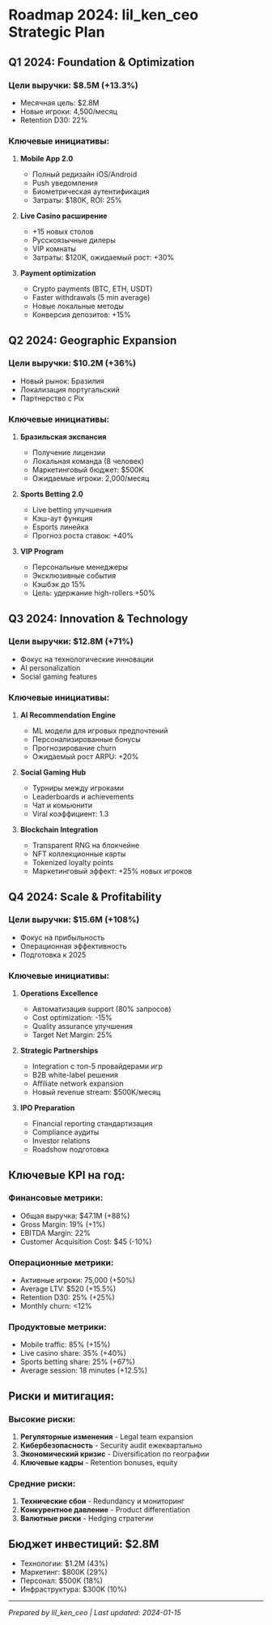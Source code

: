 # Roadmap 2024: lil_ken_ceo Strategic Plan

## Q1 2024: Foundation & Optimization

### Цели выручки: $8.5M (+13.3%)
- Месячная цель: $2.8M
- Новые игроки: 4,500/месяц
- Retention D30: 22%

### Ключевые инициативы:
1. **Mobile App 2.0**
   - Полный редизайн iOS/Android
   - Push уведомления
   - Биометрическая аутентификация
   - Затраты: $180K, ROI: 25%

2. **Live Casino расширение**
   - +15 новых столов
   - Русскоязычные дилеры
   - VIP комнаты
   - Затраты: $120K, ожидаемый рост: +30%

3. **Payment optimization**
   - Crypto payments (BTC, ETH, USDT)
   - Faster withdrawals (5 min average)
   - Новые локальные методы
   - Конверсия депозитов: +15%

## Q2 2024: Geographic Expansion

### Цели выручки: $10.2M (+36%)
- Новый рынок: Бразилия
- Локализация португальский
- Партнерство с Pix

### Ключевые инициативы:
1. **Бразильская экспансия**
   - Получение лицензии
   - Локальная команда (8 человек)
   - Маркетинговый бюджет: $500K
   - Ожидаемые игроки: 2,000/месяц

2. **Sports Betting 2.0**
   - Live betting улучшения
   - Кэш-аут функция
   - Esports линейка
   - Прогноз роста ставок: +40%

3. **VIP Program**
   - Персональные менеджеры
   - Эксклюзивные события
   - Кэшбэк до 15%
   - Цель: удержание high-rollers +50%

## Q3 2024: Innovation & Technology

### Цели выручки: $12.8M (+71%)
- Фокус на технологические инновации
- AI personalization
- Social gaming features

### Ключевые инициативы:
1. **AI Recommendation Engine**
   - ML модели для игровых предпочтений
   - Персонализированные бонусы
   - Прогнозирование churn
   - Ожидаемый рост ARPU: +20%

2. **Social Gaming Hub**
   - Турниры между игроками
   - Leaderboards и achievements
   - Чат и комьюнити
   - Viral коэффициент: 1.3

3. **Blockchain Integration**
   - Transparent RNG на блокчейне
   - NFT коллекционные карты
   - Tokenized loyalty points
   - Маркетинговый эффект: +25% новых игроков

## Q4 2024: Scale & Profitability

### Цели выручки: $15.6M (+108%)
- Фокус на прибыльность
- Операционная эффективность
- Подготовка к 2025

### Ключевые инициативы:
1. **Operations Excellence**
   - Автоматизация support (80% запросов)
   - Cost optimization: -15%
   - Quality assurance улучшения
   - Target Net Margin: 25%

2. **Strategic Partnerships**
   - Integration с топ-5 провайдерами игр
   - B2B white-label решения
   - Affiliate network expansion
   - Новый revenue stream: $500K/месяц

3. **IPO Preparation**
   - Financial reporting стандартизация
   - Compliance аудиты
   - Investor relations
   - Roadshow подготовка

## Ключевые KPI на год:

### Финансовые метрики:
- Общая выручка: $47.1M (+88%)
- Gross Margin: 19% (+1%)
- EBITDA Margin: 22%
- Customer Acquisition Cost: $45 (-10%)

### Операционные метрики:
- Активные игроки: 75,000 (+50%)
- Average LTV: $520 (+15.5%)
- Retention D30: 25% (+25%)
- Monthly churn: <12%

### Продуктовые метрики:
- Mobile traffic: 85% (+15%)
- Live casino share: 35% (+40%)
- Sports betting share: 25% (+67%)
- Average session: 18 minutes (+12.5%)

## Риски и митигация:

### Высокие риски:
1. **Регуляторные изменения** - Legal team expansion
2. **Кибербезопасность** - Security audit ежеквартально  
3. **Экономический кризис** - Diversification по географии
4. **Ключевые кадры** - Retention bonuses, equity

### Средние риски:
1. **Технические сбои** - Redundancy и мониторинг
2. **Конкурентное давление** - Product differentiation
3. **Валютные риски** - Hedging стратегии

## Бюджет инвестиций: $2.8M
- Технологии: $1.2M (43%)
- Маркетинг: $800K (29%)
- Персонал: $500K (18%)
- Инфраструктура: $300K (10%)

---

*Prepared by lil_ken_ceo | Last updated: 2024-01-15*
